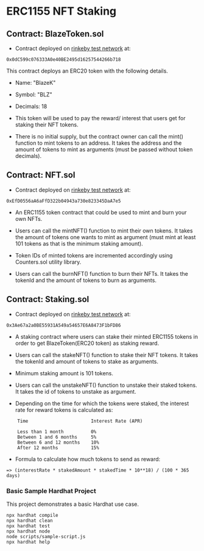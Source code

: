 # ERC1155 NFT Staking

## Contract: BlazeToken.sol

- Contract deployed on [rinkeby test network](https://rinkeby.etherscan.io/address/0x0dC599c076333A0e40BE2495d16257544266b718) at:

```script
0x0dC599c076333A0e40BE2495d16257544266b718
```

This contract deploys an ERC20 token with the following details.

- Name: "BlazeK"
- Symbol: "BLZ"
- Decimals: 18

- This token will be used to pay the reward/ interest that users get for staking their NFT tokens.

- There is no initial supply, but the contract owner can call the mint() function to mint tokens to an address.
It takes the address and the amount of tokens to mint as arguments (must be passed without token decimals).

## Contract: NFT.sol

- Contract deployed on [rinkeby test network](https://rinkeby.etherscan.io/address/0xEfD0556aA6aFfD322b04943a730e823345DaA7e5) at:

```script
0xEfD0556aA6aFfD322b04943a730e823345DaA7e5
```

- An ERC1155 token contract that could be used to mint and burn your own NFTs.

- Users can call the mintNFT() function to mint their own tokens.
  It takes the amount of tokens one wants to mint as argument (must mint at least 101 tokens as that is the minimum staking amount).

- Token IDs of minted tokens are incremented accordingly using Counters.sol utility library.

- Users can call the burnNFT() function to burn their NFTs.
  It takes the tokenId and the amount of tokens to burn as arguments.

## Contract: Staking.sol

- Contract deployed on [rinkeby test network](https://rinkeby.etherscan.io/address/0x3Ae67a2a0BE55931A549a54657E6A8473F1bFD86) at:

```script
0x3Ae67a2a0BE55931A549a54657E6A8473F1bFD86
```

- A staking contract where users can stake their minted ERC1155 tokens in order to get BlazeToken(ERC20 token) as staking reward.

- Users can call the stakeNFT() function to stake their NFT tokens. It takes the tokenId and amount of tokens to stake as arguments.

- Minimum staking amount is 101 tokens.

- Users can call the unstakeNFT() function to unstake their staked tokens.
It takes the id of tokens to unstake as argument.

- Depending on the time for which the tokens were staked, the interest rate for reward tokens is calculated as:

```script
    Time                       Interest Rate (APR)

    Less than 1 month          0%
    Between 1 and 6 months     5%
    Between 6 and 12 months    10%
    After 12 months            15%
```

- Formula to calculate how much tokens to send as reward:

```script
=> (interestRate * stakedAmount * stakedTime * 10**18) / (100 * 365 days)
```

### Basic Sample Hardhat Project

This project demonstrates a basic Hardhat use case.

```shell
npx hardhat compile
npx hardhat clean
npx hardhat test
npx hardhat node
node scripts/sample-script.js
npx hardhat help
```
